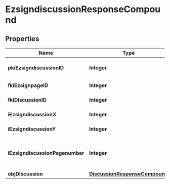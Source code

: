 

# EzsigndiscussionResponseCompound

## Properties

Name | Type | Description | Notes
------------ | ------------- | ------------- | -------------
**pkiEzsigndiscussionID** | **Integer** | The unique ID of the Ezsigndiscussion | 
**fkiEzsignpageID** | **Integer** | The unique ID of the Ezsignpage | 
**fkiDiscussionID** | **Integer** | The unique ID of the Discussion | 
**iEzsigndiscussionX** | **Integer** | The x of the Ezsigndiscussion | 
**iEzsigndiscussionY** | **Integer** | The y of the Ezsigndiscussion | 
**iEzsigndiscussionPagenumber** | **Integer** | The page number in the Ezsigndocument for the Ezsigndiscussion | 
**objDiscussion** | [**DiscussionResponseCompound**](DiscussionResponseCompound.md) |  | 




